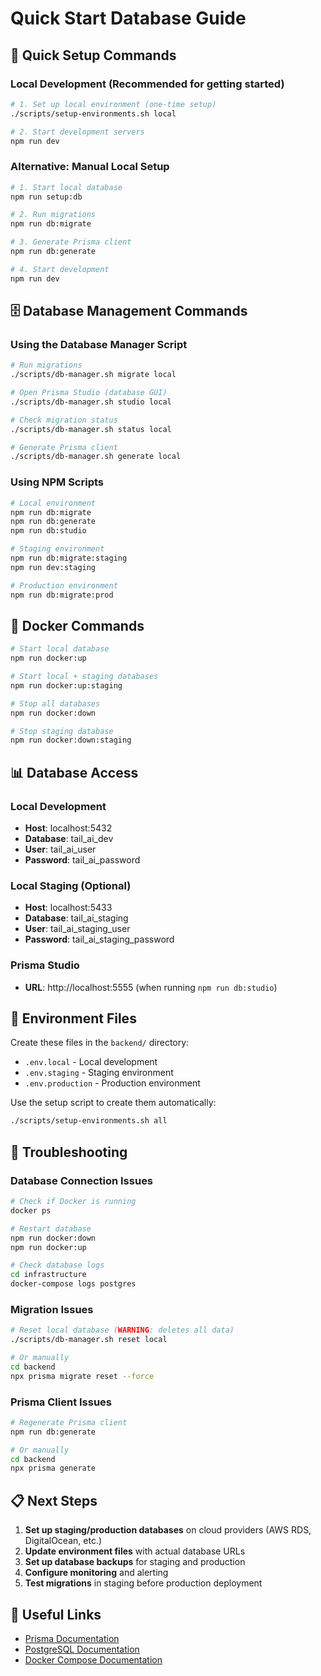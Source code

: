 # Quick Start Database Guide

## 🚀 Quick Setup Commands

### Local Development (Recommended for getting started)

```bash
# 1. Set up local environment (one-time setup)
./scripts/setup-environments.sh local

# 2. Start development servers
npm run dev
```

### Alternative: Manual Local Setup

```bash
# 1. Start local database
npm run setup:db

# 2. Run migrations
npm run db:migrate

# 3. Generate Prisma client
npm run db:generate

# 4. Start development
npm run dev
```

## 🗄️ Database Management Commands

### Using the Database Manager Script

```bash
# Run migrations
./scripts/db-manager.sh migrate local

# Open Prisma Studio (database GUI)
./scripts/db-manager.sh studio local

# Check migration status
./scripts/db-manager.sh status local

# Generate Prisma client
./scripts/db-manager.sh generate local
```

### Using NPM Scripts

```bash
# Local environment
npm run db:migrate
npm run db:generate
npm run db:studio

# Staging environment
npm run db:migrate:staging
npm run dev:staging

# Production environment
npm run db:migrate:prod
```

## 🐳 Docker Commands

```bash
# Start local database
npm run docker:up

# Start local + staging databases
npm run docker:up:staging

# Stop all databases
npm run docker:down

# Stop staging database
npm run docker:down:staging
```

## 📊 Database Access

### Local Development
- **Host**: localhost:5432
- **Database**: tail_ai_dev
- **User**: tail_ai_user
- **Password**: tail_ai_password

### Local Staging (Optional)
- **Host**: localhost:5433
- **Database**: tail_ai_staging
- **User**: tail_ai_staging_user
- **Password**: tail_ai_staging_password

### Prisma Studio
- **URL**: http://localhost:5555 (when running `npm run db:studio`)

## 🔧 Environment Files

Create these files in the `backend/` directory:

- `.env.local` - Local development
- `.env.staging` - Staging environment
- `.env.production` - Production environment

Use the setup script to create them automatically:
```bash
./scripts/setup-environments.sh all
```

## 🚨 Troubleshooting

### Database Connection Issues
```bash
# Check if Docker is running
docker ps

# Restart database
npm run docker:down
npm run docker:up

# Check database logs
cd infrastructure
docker-compose logs postgres
```

### Migration Issues
```bash
# Reset local database (WARNING: deletes all data)
./scripts/db-manager.sh reset local

# Or manually
cd backend
npx prisma migrate reset --force
```

### Prisma Client Issues
```bash
# Regenerate Prisma client
npm run db:generate

# Or manually
cd backend
npx prisma generate
```

## 📋 Next Steps

1. **Set up staging/production databases** on cloud providers (AWS RDS, DigitalOcean, etc.)
2. **Update environment files** with actual database URLs
3. **Set up database backups** for staging and production
4. **Configure monitoring** and alerting
5. **Test migrations** in staging before production deployment

## 🔗 Useful Links

- [Prisma Documentation](https://www.prisma.io/docs/)
- [PostgreSQL Documentation](https://www.postgresql.org/docs/)
- [Docker Compose Documentation](https://docs.docker.com/compose/)
